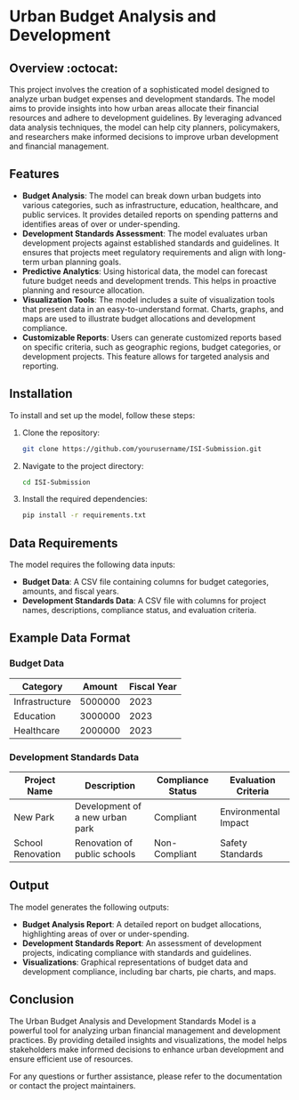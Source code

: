 # Urban Budget Analysis and Development

## Overview :octocat:

This project involves the creation of a sophisticated model designed to analyze urban budget expenses and development standards. The model aims to provide insights into how urban areas allocate their financial resources and adhere to development guidelines. By leveraging advanced data analysis techniques, the model can help city planners, policymakers, and researchers make informed decisions to improve urban development and financial management.

## Features

- **Budget Analysis**: The model can break down urban budgets into various categories, such as infrastructure, education, healthcare, and public services. It provides detailed reports on spending patterns and identifies areas of over or under-spending.
- **Development Standards Assessment**: The model evaluates urban development projects against established standards and guidelines. It ensures that projects meet regulatory requirements and align with long-term urban planning goals.
- **Predictive Analytics**: Using historical data, the model can forecast future budget needs and development trends. This helps in proactive planning and resource allocation.
- **Visualization Tools**: The model includes a suite of visualization tools that present data in an easy-to-understand format. Charts, graphs, and maps are used to illustrate budget allocations and development compliance.
- **Customizable Reports**: Users can generate customized reports based on specific criteria, such as geographic regions, budget categories, or development projects. This feature allows for targeted analysis and reporting.

## Installation

To install and set up the model, follow these steps:

1. Clone the repository:
    ```bash
    git clone https://github.com/yourusername/ISI-Submission.git
    ```
2. Navigate to the project directory:
    ```bash
    cd ISI-Submission
    ```
3. Install the required dependencies:
    ```bash
    pip install -r requirements.txt
    ```

## Data Requirements

The model requires the following data inputs:

- **Budget Data**: A CSV file containing columns for budget categories, amounts, and fiscal years.
- **Development Standards Data**: A CSV file with columns for project names, descriptions, compliance status, and evaluation criteria.

## Example Data Format

### Budget Data
| Category       | Amount  | Fiscal Year |
|----------------|---------|-------------|
| Infrastructure | 5000000 | 2023        |
| Education      | 3000000 | 2023        |
| Healthcare     | 2000000 | 2023        |

### Development Standards Data
| Project Name       | Description                      | Compliance Status | Evaluation Criteria |
|--------------------|----------------------------------|-------------------|---------------------|
| New Park           | Development of a new urban park  | Compliant         | Environmental Impact|
| School Renovation  | Renovation of public schools     | Non-Compliant     | Safety Standards    |

## Output

The model generates the following outputs:

- **Budget Analysis Report**: A detailed report on budget allocations, highlighting areas of over or under-spending.
- **Development Standards Report**: An assessment of development projects, indicating compliance with standards and guidelines.
- **Visualizations**: Graphical representations of budget data and development compliance, including bar charts, pie charts, and maps.

## Conclusion

The Urban Budget Analysis and Development Standards Model is a powerful tool for analyzing urban financial management and development practices. By providing detailed insights and visualizations, the model helps stakeholders make informed decisions to enhance urban development and ensure efficient use of resources.

For any questions or further assistance, please refer to the documentation or contact the project maintainers.